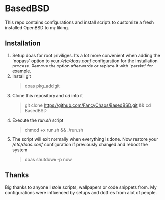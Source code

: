 # BasedBSD
This repo contains configurations and install scripts to customize a fresh installed OpenBSD to my liking.

## Installation
 1. Setup doas for root priviliges. Its a lot more convenient when adding the 'nopass' option to your */etc/doas.conf* configuration for the installation process. Remove the option afterwards or replace it with 'persist' for example.
 2. Install git
	 > doas pkg_add git
 3. Clone this repository and *cd* into it
	 > git clone https://github.com/FancyChaos/BasedBSD.git && cd BasedBSD
 5. Execute the *run.sh* script
	 > chmod +x run.sh && ./run.sh
6. The script will exit normally when everything is done. Now restore your */etc/doas.conf* configuration if previously changed and reboot the system
	> doas shutdown -p now

## Thanks
Big thanks to anyone I stole scripts, wallpapers or code snippets from.
My configurations were influenced by setups and dotfiles from alot of people.
